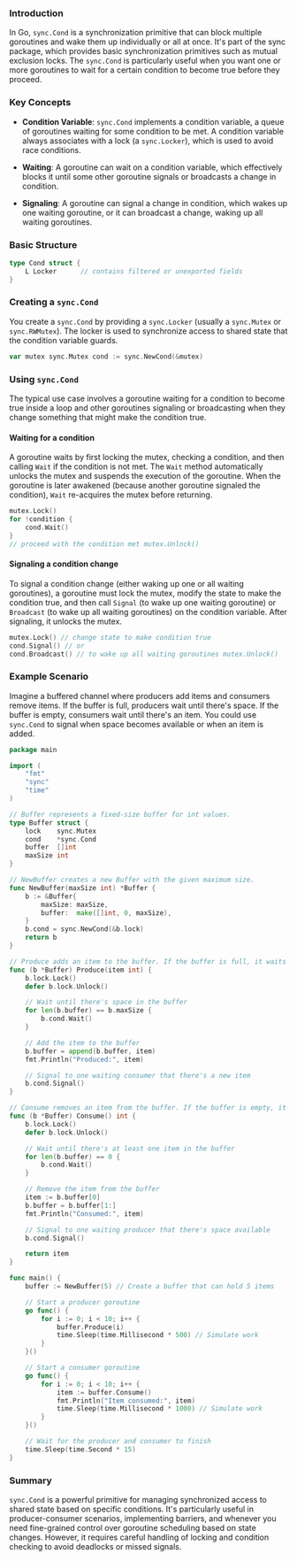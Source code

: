 ### Introduction

In Go, `sync.Cond` is a synchronization primitive that can block multiple goroutines and wake them up 
individually or all at once. It's part of the sync package, which provides basic synchronization primitives 
such as mutual exclusion locks. The `sync.Cond` is particularly useful when you want one or more goroutines 
to wait for a certain condition to become true before they proceed.

### Key Concepts

*   **Condition Variable**: `sync.Cond` implements a condition variable, a queue of goroutines waiting for some condition to be met. A condition variable always associates with a lock (a `sync.Locker`), which is used to avoid race conditions.

*   **Waiting**: A goroutine can wait on a condition variable, which effectively blocks it until some other goroutine signals or broadcasts a change in condition.

*   **Signaling**: A goroutine can signal a change in condition, which wakes up one waiting goroutine, or it can broadcast a change, waking up all waiting goroutines.

### Basic Structure

```go
type Cond struct { 
	L Locker      // contains filtered or unexported fields 
}
```

### Creating a `sync.Cond`

You create a `sync.Cond` by providing a `sync.Locker` (usually a `sync.Mutex` or `sync.RWMutex`). The locker is used to synchronize access to shared state that the condition variable guards.

```go
var mutex sync.Mutex cond := sync.NewCond(&mutex)
```

### Using `sync.Cond`

The typical use case involves a goroutine waiting for a condition to become true inside a loop and other goroutines signaling or broadcasting when they change something that might make the condition true.

#### Waiting for a condition

A goroutine waits by first locking the mutex, checking a condition, and then calling `Wait` if the condition is not met. The `Wait` method automatically unlocks the mutex and suspends the execution of the goroutine. When the goroutine is later awakened (because another goroutine signaled the condition), `Wait` re-acquires the mutex before returning.

```go
mutex.Lock() 
for !condition {
	cond.Wait() 
} 
// proceed with the condition met mutex.Unlock()
```

#### Signaling a condition change

To signal a condition change (either waking up one or all waiting goroutines), a goroutine must lock the mutex, modify the state to make the condition true, and then call `Signal` (to wake up one waiting goroutine) or `Broadcast` (to wake up all waiting goroutines) on the condition variable. After signaling, it unlocks the mutex.

```go
mutex.Lock() // change state to make condition true 
cond.Signal() // or 
cond.Broadcast() // to wake up all waiting goroutines mutex.Unlock()
```

### Example Scenario

Imagine a buffered channel where producers add items and consumers remove items. If the buffer is full, producers wait until there's space. If the buffer is empty, consumers wait until there's an item. You could use `sync.Cond` to signal when space becomes available or when an item is added.

```go
package main

import (
	"fmt"
	"sync"
	"time"
)

// Buffer represents a fixed-size buffer for int values.
type Buffer struct {
	lock    sync.Mutex
	cond    *sync.Cond
	buffer  []int
	maxSize int
}

// NewBuffer creates a new Buffer with the given maximum size.
func NewBuffer(maxSize int) *Buffer {
	b := &Buffer{
		maxSize: maxSize,
		buffer:  make([]int, 0, maxSize),
	}
	b.cond = sync.NewCond(&b.lock)
	return b
}

// Produce adds an item to the buffer. If the buffer is full, it waits until space is available.
func (b *Buffer) Produce(item int) {
	b.lock.Lock()
	defer b.lock.Unlock()

	// Wait until there's space in the buffer
	for len(b.buffer) == b.maxSize {
		b.cond.Wait()
	}

	// Add the item to the buffer
	b.buffer = append(b.buffer, item)
	fmt.Println("Produced:", item)

	// Signal to one waiting consumer that there's a new item
	b.cond.Signal()
}

// Consume removes an item from the buffer. If the buffer is empty, it waits until an item is available.
func (b *Buffer) Consume() int {
	b.lock.Lock()
	defer b.lock.Unlock()

	// Wait until there's at least one item in the buffer
	for len(b.buffer) == 0 {
		b.cond.Wait()
	}

	// Remove the item from the buffer
	item := b.buffer[0]
	b.buffer = b.buffer[1:]
	fmt.Println("Consumed:", item)

	// Signal to one waiting producer that there's space available
	b.cond.Signal()

	return item
}

func main() {
	buffer := NewBuffer(5) // Create a buffer that can hold 5 items

	// Start a producer goroutine
	go func() {
		for i := 0; i < 10; i++ {
			buffer.Produce(i)
			time.Sleep(time.Millisecond * 500) // Simulate work
		}
	}()

	// Start a consumer goroutine
	go func() {
		for i := 0; i < 10; i++ {
			item := buffer.Consume()
			fmt.Println("Item consumed:", item)
			time.Sleep(time.Millisecond * 1000) // Simulate work
		}
	}()

	// Wait for the producer and consumer to finish
	time.Sleep(time.Second * 15)
}

```

### Summary
`sync.Cond` is a powerful primitive for managing synchronized access to shared state based on specific conditions. It's particularly useful in producer-consumer scenarios, implementing barriers, and whenever you need fine-grained control over goroutine scheduling based on state changes. However, it requires careful handling of locking and condition checking to avoid deadlocks or missed signals.